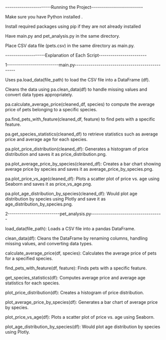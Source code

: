 -----------------------Running the Project--------------------------

Make sure you have Python installed .

Install required packages using pip if they are not already installed

Have main.py and pet_analysis.py in the same directory.

Place CSV data file (pets.csv) in the same directory as main.py.

--------------------Explanation of Each Script------------------------

1--------------------------main.py------------------------------------------------

Uses pa.load_data(file_path) to load the CSV file into a DataFrame (df).

Cleans the data using pa.clean_data(df) to handle missing values and convert data types appropriately.

pa.calculate_average_price(cleaned_df, species) to compute the average price of pets belonging to a specific species.

pa.find_pets_with_feature(cleaned_df, feature) to find pets with a specific feature.

pa.get_species_statistics(cleaned_df) to retrieve statistics such as average price and average age for each species.

pa.plot_price_distribution(cleaned_df): Generates a histogram of price distribution and saves it as price_distribution.png.

pa.plot_average_price_by_species(cleaned_df): Creates a bar chart showing average price by species and saves it as average_price_by_species.png.

pa.plot_price_vs_age(cleaned_df): Plots a scatter plot of price vs. age using Seaborn and saves it as price_vs_age.png.

pa.plot_age_distribution_by_species(cleaned_df): Would plot age distribution by species using Plotly and save it as age_distribution_by_species.png.

2--------------------------pet_analysis.py------------------------------------

load_data(file_path): Loads a CSV file into a pandas DataFrame.

clean_data(df): Cleans the DataFrame by renaming columns, handling missing values, and converting data types.

calculate_average_price(df, species): Calculates the average price of pets for a specified species.

find_pets_with_feature(df, feature): Finds pets with a specific feature.

get_species_statistics(df): Computes average price and average age statistics for each species.

plot_price_distribution(df): Creates a histogram of price distribution.

plot_average_price_by_species(df): Generates a bar chart of average price by species.

plot_price_vs_age(df): Plots a scatter plot of price vs. age using Seaborn.

plot_age_distribution_by_species(df): Would plot age distribution by species using Plotly.
